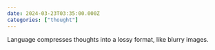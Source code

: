 ```yaml
---
date: 2024-03-23T03:35:00.000Z
categories: ["thought"]
---
```

Language compresses thoughts into a lossy format, like blurry images.
